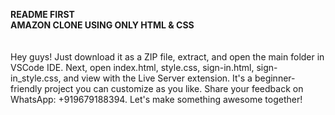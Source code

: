   <b> README FIRST</b>
 <br>
 <b>AMAZON CLONE USING ONLY HTML & CSS</b>   
 <br>
 <br>
 Hey guys! Just download it as a ZIP file, extract, and open the main folder in VSCode IDE. Next, open index.html, style.css, sign-in.html, sign-in_style.css, and view with the Live Server extension. It's a beginner-friendly project you can customize as you like. Share your feedback on WhatsApp: +919679188394. Let's make something awesome together!
